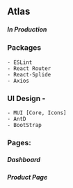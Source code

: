 ## Atlas

##### _In Production_ 

### Packages 

    - ESLint
    - React Router
    - React-Splide
    - Axios

### UI Design -
    - MUI [Core, Icons]
    - AntD
    - BootStrap

### Pages:

##### Dashboard
##### Product Page
